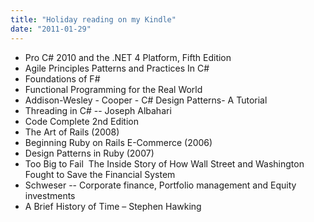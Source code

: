 ```yaml
---
title: "Holiday reading on my Kindle"
date: "2011-01-29"
---
```


- Pro C# 2010 and the .NET 4 Platform, Fifth Edition
- Agile Principles Patterns and Practices In C#
- Foundations of F#
- Functional Programming for the Real World
- Addison-Wesley - Cooper - C# Design Patterns- A Tutorial
- Threading in C# -- Joseph Albahari
- Code Complete 2nd Edition
- The Art of Rails (2008)
- Beginning Ruby on Rails E-Commerce (2006)
- Design Patterns in Ruby (2007)
- Too Big to Fail  The Inside Story of How Wall Street and Washington Fought to Save the Financial System
- Schweser -- Corporate finance, Portfolio management and Equity investments
- A Brief History of Time – Stephen Hawking
